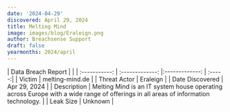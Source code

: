 ```yaml
---
date: '2024-04-29'
discovered: April 29, 2024
title: Melting Mind
image: images/blog/Eraleign.png
author: Breachsense Support
draft: false
yearmonths: 2024/april
---
```


| Data Breach Report           |              | 
| :-----------: | :-------------:     |:-------------:    | :-----:|
| Victim      | melting-mind.de      | 
| Threat Actor      | Eraleign      | 
| Date Discovered      | Apr 29, 2024      | 
| Description      | Melting Mind is an IT system house operating across Europe with a wide range of offerings in all areas of information technology.      | 
| Leak Size      | Unknown      | 
